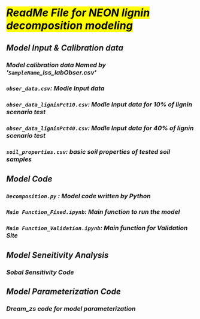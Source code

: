 # <mark>*ReadMe File for NEON lignin decomposition modeling*
## *Model Input & Calibration data*
### *Model calibration data Named by '`SampleName`_lss_labObser.csv'*  
### *`obser_data.csv`: Modle Input data*  
### *`obser_data_ligninPct10.csv`: Modle Input data for 10% of lignin scenario test*  
### *`obser_data_ligninPct40.csv`: Modle Input data for 40% of lignin scenario test*   
### *`soil_properties.csv`: basic soil properties of tested soil samples*
## *Model Code*  
### *`Decomposition.py` : Model code written by Python*  
### *`Main Function_Fixed.ipynb`: Main function to run the model*  
### *`Main Function_Validation.ipynb`: Main function for Validation Site*
## *Model Seneitivity Analysis*
### *Sobal Sensitivity Code*
## *Model Parameterization Code*  
### *Dream_zs code for model parameterization*
